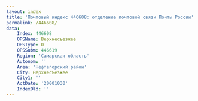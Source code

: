 ```yaml
---
layout: index
title: 'Почтовый индекс 446608: отделение почтовой связи Почты России'
permalink: /446608/
data:
    Index: 446608
    OPSName: Верхнесъезжее
    OPSType: О
    OPSSubm: 446619
    Region: 'Самарская область'
    Autonom: ''
    Area: 'Нефтегорский район'
    City: Верхнесъезжее
    City1: ''
    ActDate: '20001030'
    IndexOld: ''
---
```

